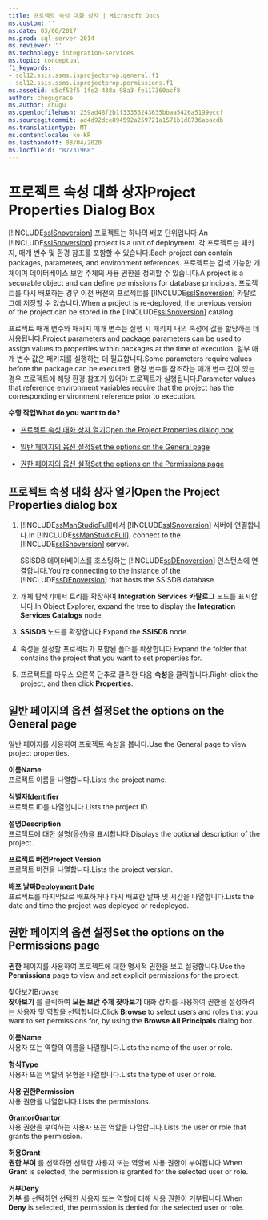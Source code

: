 ```yaml
---
title: 프로젝트 속성 대화 상자 | Microsoft Docs
ms.custom: ''
ms.date: 03/06/2017
ms.prod: sql-server-2014
ms.reviewer: ''
ms.technology: integration-services
ms.topic: conceptual
f1_keywords:
- sql12.ssis.ssms.isprojectprop.general.f1
- sql12.ssis.ssms.isprojectprop.permissions.f1
ms.assetid: d5cf52f5-1fe2-438a-98a3-fe117360acf8
author: chugugrace
ms.author: chugu
ms.openlocfilehash: 259ad48f2b1f33356243635bbaa5426a5199eccf
ms.sourcegitcommit: ad4d92dce894592a259721a1571b1d8736abacdb
ms.translationtype: MT
ms.contentlocale: ko-KR
ms.lasthandoff: 08/04/2020
ms.locfileid: "87731968"
---
```

# <a name="project-properties-dialog-box"></a><span data-ttu-id="bbb2d-102">프로젝트 속성 대화 상자</span><span class="sxs-lookup"><span data-stu-id="bbb2d-102">Project Properties Dialog Box</span></span>
  <span data-ttu-id="bbb2d-103">[!INCLUDE[ssISnoversion](../../includes/ssisnoversion-md.md)] 프로젝트는 하나의 배포 단위입니다.</span><span class="sxs-lookup"><span data-stu-id="bbb2d-103">An [!INCLUDE[ssISnoversion](../../includes/ssisnoversion-md.md)] project is a unit of deployment.</span></span> <span data-ttu-id="bbb2d-104">각 프로젝트는 패키지, 매개 변수 및 환경 참조를 포함할 수 있습니다.</span><span class="sxs-lookup"><span data-stu-id="bbb2d-104">Each project can contain packages, parameters, and environment references.</span></span> <span data-ttu-id="bbb2d-105">프로젝트는 검색 가능한 개체이며 데이터베이스 보안 주체의 사용 권한을 정의할 수 있습니다.</span><span class="sxs-lookup"><span data-stu-id="bbb2d-105">A project is a securable object and can define permissions for database principals.</span></span> <span data-ttu-id="bbb2d-106">프로젝트를 다시 배포하는 경우 이전 버전의 프로젝트를 [!INCLUDE[ssISnoversion](../../includes/ssisnoversion-md.md)] 카탈로그에 저장할 수 있습니다.</span><span class="sxs-lookup"><span data-stu-id="bbb2d-106">When a project is re-deployed, the previous version of the project can be stored in the [!INCLUDE[ssISnoversion](../../includes/ssisnoversion-md.md)] catalog.</span></span>  
  
 <span data-ttu-id="bbb2d-107">프로젝트 매개 변수와 패키지 매개 변수는 실행 시 패키지 내의 속성에 값을 할당하는 데 사용됩니다.</span><span class="sxs-lookup"><span data-stu-id="bbb2d-107">Project parameters and package parameters can be used to assign values to properties within packages at the time of execution.</span></span> <span data-ttu-id="bbb2d-108">일부 매개 변수 값은 패키지를 실행하는 데 필요합니다.</span><span class="sxs-lookup"><span data-stu-id="bbb2d-108">Some parameters require values before the package can be executed.</span></span> <span data-ttu-id="bbb2d-109">환경 변수를 참조하는 매개 변수 값이 있는 경우 프로젝트에 해당 환경 참조가 있어야 프로젝트가 실행됩니다.</span><span class="sxs-lookup"><span data-stu-id="bbb2d-109">Parameter values that reference environment variables require that the project has the corresponding environment reference prior to execution.</span></span>  
  
 <span data-ttu-id="bbb2d-110">**수행 작업**</span><span class="sxs-lookup"><span data-stu-id="bbb2d-110">**What do you want to do?**</span></span>  
  
-   [<span data-ttu-id="bbb2d-111">프로젝트 속성 대화 상자 열기</span><span class="sxs-lookup"><span data-stu-id="bbb2d-111">Open the Project Properties dialog box</span></span>](#open_dialog)  
  
-   [<span data-ttu-id="bbb2d-112">일반 페이지의 옵션 설정</span><span class="sxs-lookup"><span data-stu-id="bbb2d-112">Set the options on the General page</span></span>](#general)  
  
-   [<span data-ttu-id="bbb2d-113">권한 페이지의 옵션 설정</span><span class="sxs-lookup"><span data-stu-id="bbb2d-113">Set the options on the Permissions page</span></span>](#permissions)  
  
##  <a name="open-the-project-properties-dialog-box"></a><a name="open_dialog"></a> <span data-ttu-id="bbb2d-114">프로젝트 속성 대화 상자 열기</span><span class="sxs-lookup"><span data-stu-id="bbb2d-114">Open the Project Properties dialog box</span></span>  
  
1.  <span data-ttu-id="bbb2d-115">[!INCLUDE[ssManStudioFull](../../includes/ssmanstudiofull-md.md)]에서 [!INCLUDE[ssISnoversion](../../includes/ssisnoversion-md.md)] 서버에 연결합니다.</span><span class="sxs-lookup"><span data-stu-id="bbb2d-115">In [!INCLUDE[ssManStudioFull](../../includes/ssmanstudiofull-md.md)], connect to the [!INCLUDE[ssISnoversion](../../includes/ssisnoversion-md.md)] server.</span></span>  
  
     <span data-ttu-id="bbb2d-116">SSISDB 데이터베이스를 호스팅하는 [!INCLUDE[ssDEnoversion](../../includes/ssdenoversion-md.md)] 인스턴스에 연결합니다.</span><span class="sxs-lookup"><span data-stu-id="bbb2d-116">You're connecting to the instance of the [!INCLUDE[ssDEnoversion](../../includes/ssdenoversion-md.md)] that hosts the SSISDB database.</span></span>  
  
2.  <span data-ttu-id="bbb2d-117">개체 탐색기에서 트리를 확장하여 **Integration Services 카탈로그** 노드를 표시합니다.</span><span class="sxs-lookup"><span data-stu-id="bbb2d-117">In Object Explorer, expand the tree to display the **Integration Services Catalogs** node.</span></span>  
  
3.  <span data-ttu-id="bbb2d-118">**SSISDB** 노드를 확장합니다.</span><span class="sxs-lookup"><span data-stu-id="bbb2d-118">Expand the **SSISDB** node.</span></span>  
  
4.  <span data-ttu-id="bbb2d-119">속성을 설정할 프로젝트가 포함된 폴더를 확장합니다.</span><span class="sxs-lookup"><span data-stu-id="bbb2d-119">Expand the folder that contains the project that you want to set properties for.</span></span>  
  
5.  <span data-ttu-id="bbb2d-120">프로젝트를 마우스 오른쪽 단추로 클릭한 다음 **속성**을 클릭합니다.</span><span class="sxs-lookup"><span data-stu-id="bbb2d-120">Right-click the project, and then click **Properties**.</span></span>  
  
##  <a name="set-the-options-on-the-general-page"></a><a name="general"></a> <span data-ttu-id="bbb2d-121">일반 페이지의 옵션 설정</span><span class="sxs-lookup"><span data-stu-id="bbb2d-121">Set the options on the General page</span></span>  
 <span data-ttu-id="bbb2d-122">일반 페이지를 사용하여 프로젝트 속성을 봅니다.</span><span class="sxs-lookup"><span data-stu-id="bbb2d-122">Use the General page to view project properties.</span></span>  
  
 <span data-ttu-id="bbb2d-123">**이름**</span><span class="sxs-lookup"><span data-stu-id="bbb2d-123">**Name**</span></span>  
 <span data-ttu-id="bbb2d-124">프로젝트 이름을 나열합니다.</span><span class="sxs-lookup"><span data-stu-id="bbb2d-124">Lists the project name.</span></span>  
  
 <span data-ttu-id="bbb2d-125">**식별자**</span><span class="sxs-lookup"><span data-stu-id="bbb2d-125">**Identifier**</span></span>  
 <span data-ttu-id="bbb2d-126">프로젝트 ID를 나열합니다.</span><span class="sxs-lookup"><span data-stu-id="bbb2d-126">Lists the project ID.</span></span>  
  
 <span data-ttu-id="bbb2d-127">**설명**</span><span class="sxs-lookup"><span data-stu-id="bbb2d-127">**Description**</span></span>  
 <span data-ttu-id="bbb2d-128">프로젝트에 대한 설명(옵션)을 표시합니다.</span><span class="sxs-lookup"><span data-stu-id="bbb2d-128">Displays the optional description of the project.</span></span>  
  
 <span data-ttu-id="bbb2d-129">**프로젝트 버전**</span><span class="sxs-lookup"><span data-stu-id="bbb2d-129">**Project Version**</span></span>  
 <span data-ttu-id="bbb2d-130">프로젝트 버전을 나열합니다.</span><span class="sxs-lookup"><span data-stu-id="bbb2d-130">Lists the project version.</span></span>  
  
 <span data-ttu-id="bbb2d-131">**배포 날짜**</span><span class="sxs-lookup"><span data-stu-id="bbb2d-131">**Deployment Date**</span></span>  
 <span data-ttu-id="bbb2d-132">프로젝트를 마지막으로 배포하거나 다시 배포한 날짜 및 시간을 나열합니다.</span><span class="sxs-lookup"><span data-stu-id="bbb2d-132">Lists the date and time the project was deployed or redeployed.</span></span>  
  
##  <a name="set-the-options-on-the-permissions-page"></a><a name="permissions"></a> <span data-ttu-id="bbb2d-133">권한 페이지의 옵션 설정</span><span class="sxs-lookup"><span data-stu-id="bbb2d-133">Set the options on the Permissions page</span></span>  
 <span data-ttu-id="bbb2d-134">**권한** 페이지를 사용하여 프로젝트에 대한 명시적 권한을 보고 설정합니다.</span><span class="sxs-lookup"><span data-stu-id="bbb2d-134">Use the **Permissions** page to view and set explicit permissions for the project.</span></span>  
  
 <span data-ttu-id="bbb2d-135">찾아보기</span><span class="sxs-lookup"><span data-stu-id="bbb2d-135">Browse</span></span>  
 <span data-ttu-id="bbb2d-136">**찾아보기** 를 클릭하여 **모든 보안 주체 찾아보기** 대화 상자를 사용하여 권한을 설정하려는 사용자 및 역할을 선택합니다.</span><span class="sxs-lookup"><span data-stu-id="bbb2d-136">Click **Browse** to select users and roles that you want to set permissions for, by using the **Browse All Principals** dialog box.</span></span>  
  
 <span data-ttu-id="bbb2d-137">**이름**</span><span class="sxs-lookup"><span data-stu-id="bbb2d-137">**Name**</span></span>  
 <span data-ttu-id="bbb2d-138">사용자 또는 역할의 이름을 나열합니다.</span><span class="sxs-lookup"><span data-stu-id="bbb2d-138">Lists the name of the user or role.</span></span>  
  
 <span data-ttu-id="bbb2d-139">**형식**</span><span class="sxs-lookup"><span data-stu-id="bbb2d-139">**Type**</span></span>  
 <span data-ttu-id="bbb2d-140">사용자 또는 역할의 유형을 나열합니다.</span><span class="sxs-lookup"><span data-stu-id="bbb2d-140">Lists the type of user or role.</span></span>  
  
 <span data-ttu-id="bbb2d-141">**사용 권한**</span><span class="sxs-lookup"><span data-stu-id="bbb2d-141">**Permission**</span></span>  
 <span data-ttu-id="bbb2d-142">사용 권한을 나열합니다.</span><span class="sxs-lookup"><span data-stu-id="bbb2d-142">Lists the permissions.</span></span>  
  
 <span data-ttu-id="bbb2d-143">**Grantor**</span><span class="sxs-lookup"><span data-stu-id="bbb2d-143">**Grantor**</span></span>  
 <span data-ttu-id="bbb2d-144">사용 권한을 부여하는 사용자 또는 역할을 나열합니다.</span><span class="sxs-lookup"><span data-stu-id="bbb2d-144">Lists the user or role that grants the permission.</span></span>  
  
 <span data-ttu-id="bbb2d-145">**허용**</span><span class="sxs-lookup"><span data-stu-id="bbb2d-145">**Grant**</span></span>  
 <span data-ttu-id="bbb2d-146">**권한 부여** 를 선택하면 선택한 사용자 또는 역할에 사용 권한이 부여됩니다.</span><span class="sxs-lookup"><span data-stu-id="bbb2d-146">When **Grant** is selected, the permission is granted for the selected user or role.</span></span>  
  
 <span data-ttu-id="bbb2d-147">**거부**</span><span class="sxs-lookup"><span data-stu-id="bbb2d-147">**Deny**</span></span>  
 <span data-ttu-id="bbb2d-148">**거부** 를 선택하면 선택한 사용자 또는 역할에 대해 사용 권한이 거부됩니다.</span><span class="sxs-lookup"><span data-stu-id="bbb2d-148">When **Deny** is selected, the permission is denied for the selected user or role.</span></span>  
  
  
